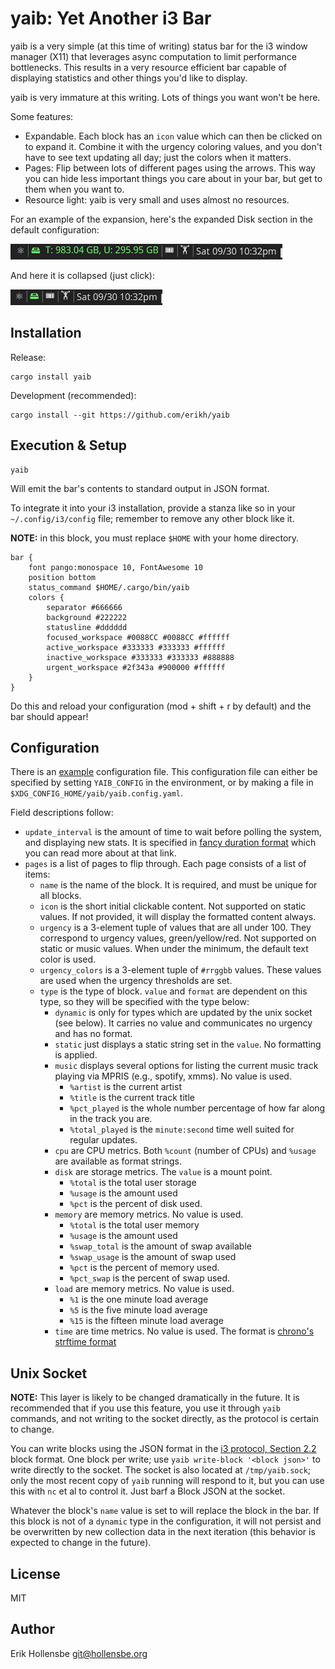# yaib: Yet Another i3 Bar

yaib is a very simple (at this time of writing) status bar for the i3 window
manager (X11) that leverages async computation to limit performance
bottlenecks. This results in a very resource efficient bar capable of
displaying statistics and other things you'd like to display.

yaib is very immature at this writing. Lots of things you want won't be here.

Some features:

-   Expandable. Each block has an `icon` value which can then be clicked on to
    expand it. Combine it with the urgency coloring values, and you don't have to
    see text updating all day; just the colors when it matters.
-   Pages: Flip between lots of different pages using the arrows. This way you
    can hide less important things you care about in your bar, but get to them
    when you want to.
-   Resource light: yaib is very small and uses almost no resources.

For an example of the expansion, here's the expanded Disk section in the
default configuration:

<img style="height: 25px; width: auto" src="one.png" />

And here it is collapsed (just click):

<img style="height: 25px; width: auto" src="two.png" />

## Installation

Release:

```
cargo install yaib
```

Development (recommended):

```
cargo install --git https://github.com/erikh/yaib
```

## Execution & Setup

```
yaib
```

Will emit the bar's contents to standard output in JSON format.

To integrate it into your i3 installation, provide a stanza like so in your
`~/.config/i3/config` file; remember to remove any other block like it.

**NOTE:** in this block, you must replace `$HOME` with your home directory.

```
bar {
    font pango:monospace 10, FontAwesome 10
    position bottom
    status_command $HOME/.cargo/bin/yaib
    colors {
        separator #666666
        background #222222
        statusline #dddddd
        focused_workspace #0088CC #0088CC #ffffff
        active_workspace #333333 #333333 #ffffff
        inactive_workspace #333333 #333333 #888888
        urgent_workspace #2f343a #900000 #ffffff
    }
}
```

Do this and reload your configuration (mod + shift + r by default) and the bar
should appear!

## Configuration

There is an [example](example.yaml) configuration file. This configuration file
can either be specified by setting `YAIB_CONFIG` in the environment, or by
making a file in `$XDG_CONFIG_HOME/yaib/yaib.config.yaml`.

Field descriptions follow:

-   `update_interval` is the amount of time to wait before polling the system,
    and displaying new stats. It is specified in [fancy duration
    format](https://docs.rs/fancy-duration/latest/fancy_duration/struct.FancyDuration.html)
    which you can read more about at that link.
-   `pages` is a list of pages to flip through. Each page consists of a list of items:
    -   `name` is the name of the block. It is required, and must be unique for all blocks.
    -   `icon` is the short initial clickable content. Not supported on static
        values. If not provided, it will display the formatted content always.
    -   `urgency` is a 3-element tuple of values that are all under 100. They
        correspond to urgency values, green/yellow/red. Not supported on static
        or music values. When under the minimum, the default text color is
        used.
    -   `urgency_colors` is a 3-element tuple of `#rrggbb` values. These values
        are used when the urgency thresholds are set.
    -   `type` is the type of block. `value` and `format` are dependent on this
        type, so they will be specified with the type below:
        -   `dynamic` is only for types which are updated by the unix socket
            (see below). It carries no value and communicates no urgency and
            has no format.
        -   `static` just displays a static string set in the `value`. No
            formatting is applied.
        -   `music` displays several options for listing the current music track
            playing via MPRIS (e.g., spotify, xmms). No value is used.
            -   `%artist` is the current artist
            -   `%title` is the current track title
            -   `%pct_played` is the whole number percentage of how far along in the track you are.
            -   `%total_played` is the `minute:second` time well suited for regular updates.
        -   `cpu` are CPU metrics. Both `%count` (number of CPUs) and `%usage`
            are available as format strings.
        -   `disk` are storage metrics. The `value` is a mount point.
            -   `%total` is the total user storage
            -   `%usage` is the amount used
            -   `%pct` is the percent of disk used.
        -   `memory` are memory metrics. No value is used.
            -   `%total` is the total user memory
            -   `%usage` is the amount used
            -   `%swap_total` is the amount of swap available
            -   `%swap_usage` is the amount of swap used
            -   `%pct` is the percent of memory used.
            -   `%pct_swap` is the percent of swap used.
        -   `load` are memory metrics. No value is used.
            -   `%1` is the one minute load average
            -   `%5` is the five minute load average
            -   `%15` is the fifteen minute load average
        -   `time` are time metrics. No value is used. The format is [chrono's
            strftime
            format](https://docs.rs/chrono/latest/chrono/format/strftime/index.html)

## Unix Socket

**NOTE:** This layer is likely to be changed dramatically in the future. It is
recommended that if you use this feature, you use it through `yaib` commands,
and not writing to the socket directly, as the protocol is certain to change.

You can write blocks using the JSON format in the [i3 protocol, Section
2.2](https://i3wm.org/docs/i3bar-protocol.html) block format. One block per
write; use `yaib write-block '<block json>'` to write directly to the socket.
The socket is also located at `/tmp/yaib.sock`; only the most recent copy of
`yaib` running will respond to it, but you can use this with `nc` et al to
control it. Just barf a Block JSON at the socket.

Whatever the block's `name` value is set to will replace the block in the bar.
If this block is not of a `dynamic` type in the configuration, it will not
persist and be overwritten by new collection data in the next iteration (this
behavior is expected to change in the future).

## License

MIT

## Author

Erik Hollensbe <git@hollensbe.org>
